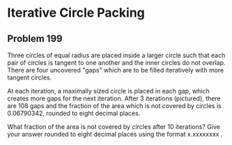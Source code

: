 #  Iterative Circle Packing
## Problem 199


Three circles of equal radius are placed inside a larger circle such that each pair of circles is tangent to one another and the inner circles do not overlap. There are four uncovered "gaps" which are to be filled iteratively with more tangent circles.



At each iteration, a maximally sized circle is placed in each gap, which creates more gaps for the next iteration. After 3 iterations (pictured), there are 108 gaps and the fraction of the area which is not covered by circles is 0.06790342, rounded to eight decimal places.


What fraction of the area is not covered by circles after 10 iterations?
Give your answer rounded to eight decimal places using the format x.xxxxxxxx .



